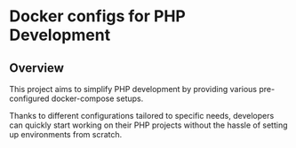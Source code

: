 # Docker configs for PHP Development
## Overview

This project aims to simplify PHP development by providing various pre-configured docker-compose setups.

Thanks to different configurations tailored to specific needs, developers can quickly start working on their PHP projects without the hassle of setting up environments from scratch.
